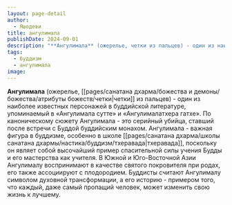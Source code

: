 ```yaml
---
layout: page-detail
author:
  - Яшодеви
title: ангулимала
publishDate: 2024-09-01
description: "**Ангулимала** (ожерелье, четки из пальцев) - один из наиболее известных персонажей в буддийской литературе, упоминаемый в «Ангулимала сутте» и «Ангулималатхера гатхе». По каноническому сюжету Ангулимала - это серийный убийца, ставший после встречи с Буддой буддийским монахом."
tags:
  - буддизм
  - ангулимала
image:
---
```

**Ангулимала** (ожерелье, [[pages/санатана дхарма/божества и демоны/божества/атрибуты божеств/четки|четки]] из пальцев) - один из наиболее известных персонажей в буддийской литературе, упоминаемый в «Ангулимала сутте» и «Ангулималатхера гатхе». По каноническому сюжету Ангулимала - это серийный убийца, ставший после встречи с Буддой буддийским монахом. Ангулимала - важная фигура в буддизме, особенно в школе [[pages/санатана дхарма/школы санатана дхармы/настика/буддизм/тхеравада|тхеравада]], поскольку он являет собой высочайший пример спасительной силы учения Будды и его мастерства как учителя. В Южной и Юго-Восточной Азии Ангулималу воспринимают в качестве святого покровителя при родах, его также ассоциируют с плодородием. Буддисты считают Ангулималу символом духовной трансформации, а его историю - примером того, что каждый, даже самый пропащий человек, может изменить свою жизнь к лучшему.

